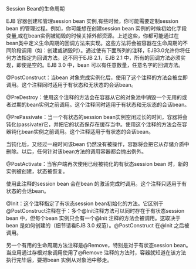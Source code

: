 Session Bean的生命周期
EJB 容器创建和管理session bean 实例,有些时候，你可能需要定制session bean 的管理过程。例如，你可能想在创建session bean 实例的时候初始化字段变量,或在bean实例被销毁的时候关掉外部资源。上述这些，你都可能通过在bean类中定义生命周期的回调方法来实现。这些方法将会被容器在生命周期的不同阶段调用（如：创建或销毁时）。通过使有下面所列的注释，EJB3.0允许你将任何方法指定为回调方法。这不同于EJB 2.1，EJB 2.1 中，所有的回调方法必须实现，即使是空的。EJB 3.0 中，bean 可以有任意数量，任意名字的回调方法。
@PostConstruct：当bean 对象完成实例化后，使用了这个注释的方法会被立即调用。这个注释同时适用于有状态和无状态的会话bean。
@PreDestroy：使用这个注释的方法会在容器从它的对象池中销毁一个无用的或者过期的bean实例之前调用。这个注释同时适用于有状态和无状态的会话bean。
@PrePassivate：当一个有状态的session bean实例空闲过长的时间，容器将会钝化(passivate)它，并把它的状态保存在缓存当中。使用这个注释的方法会在容器钝化bean实例之前调用。这个注释适用于有状态的会话bean。
当钝化后，又经过一段时间该bean 仍然没有被操作，容器将会把它从存储介质中删除。以后，任何针对该bean方法的调用容器都会抛出例外。
@PostActivate：当客户端再次使用已经被钝化的有状态session bean 时，新的实例被创建，状态被恢复。
使用此注释的session bean 会在bean 的激活完成时调用。这个注释只适用于有状态的会话bean。
@Init：这个注释指定了有状态session bean初始化的方法。它区别于@PostConstruct注释在于：多个@Init注释方法可以同时存在于有状态session bean 中，但每个bean 实例只会有一个@Init 注释的方法会被调用。这取决于bean 是如何创建的（细节请看EJB 3.0 规范）。@PostConstruct 在@Init 之后被调用。
另一个有用的生命周期方法注释是@Remove，特别是对于有状态session bean。当应用通过存根对象调用使用了@Remove 注释的方法时，容器就知道在该方法执行完毕后，要把bean 实例从对象池中移走。